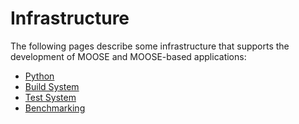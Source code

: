 # Infrastructure

The following pages describe some infrastructure that supports the development
of MOOSE and MOOSE-based applications:

- [Python](python/index.md)
- [Build System](/build_system.md)
- [Test System](/test_system.md)
- [Benchmarking](/performance_benchmarking.md)
